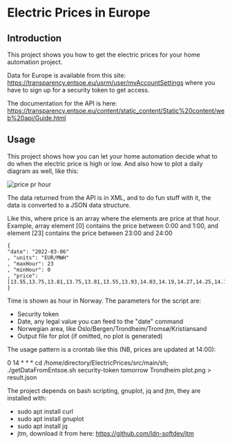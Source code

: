# Electric Prices in Europe

## Introduction

This project shows you how to get the electric prices for your home automation project.

Data for Europe is available from this site: 
https://transparency.entsoe.eu/usrm/user/myAccountSettings 
where you have to sign up for a security token to get access.

The documentation for the API is here:
https://transparency.entsoe.eu/content/static_content/Static%20content/web%20api/Guide.html

## Usage

This project shows how you can let your home automation decide what to do when the electric price is high or low.
And also how to plot a daily diagram as well, like this:

![price pr hour](/home/ttjsun/2022/ElectricPrices/src/main/sh/plot.png)

The data returned from the API is in XML, and to do fun stuff with it, the data is converted to a JSON data structure.

Like this, where price is an array where the elements are price at that hour. 
Example, array element [0] contains the price between 0:00 and 1:00, and element [23]
contains the price between 23:00 and 24:00
```
{
"date": "2022-03-06"
, "units": "EUR/MWH"
, "maxHour": 23
, "minHour": 0
, "price": [13.55,13.75,13.81,13.75,13.81,13.55,13.93,14.03,14.19,14.27,14.25,14.13,13.73,13.64,13.64,13.92,14.07,14.18,14.30,14.38,14.43,14.54,14.65,14.91]
}

```
Time is shown as hour in Norway. 
The parameters for the script are:
- Security token
- Date, any legal value you can feed to the "date" command
- Norwegian area, like Oslo/Bergen/Trondheim/Tromsø/Kristiansand
- Output file for plot (if omitted, no plot is generated)

The usage pattern is a crontab like this (NB, prices are updated at 14:00):

0 14 * * * 	cd /home/directory/ElectricPrices/src/main/sh; ./getDataFromEntsoe.sh security-token tomorrow Trondheim plot.png > result.json

The project depends on bash scripting, gnuplot, jq and jtm, they are installed with:

- sudo apt install curl 
- sudo apt install gnuplot 
- sudo apt install jq
- jtm, download it from here: https://github.com/ldn-softdev/jtm 



